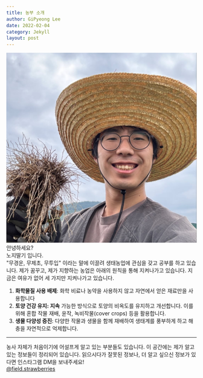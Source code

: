 ```yaml
---
title: 농부 소개
author: GiPyeong Lee
date: 2022-02-04
category: Jekyll
layout: post
---
```

![노지딸기](/assets/images/profile.jpg)
안녕하세요?  <br/>
노지딸기 입니다.<br/>
"무경운, 무제초, 무투입" 이라는 말에 이끌려 생태농업에 관심을 갖고 공부를 하고 있습니다.
제가 꿈꾸고, 제가 지향하는 농업은 아래의 원칙을 통해 지켜나가고 있습니다. 
지금은 여유가 없어 세 가지만 지켜나가고 있습니다.

1. <b>화학물질 사용 배제</b>: 화학 비료나 농약을 사용하지 않고 자연에서 얻은 재료만을 사용합니다
2. <b>토양 건강 유지: 지속</b> 가능한 방식으로 토양의 비옥도를 유지하고 개선합니다. 이를 위해 혼합 작물 재배, 윤작, 녹비작물(cover crops) 등을 활용합니다.
3. <b>생물 다양성 증진</b>: 다양한 작물과 생물을 함께 재배하여 생태계를 풍부하게 하고 해충을 자연적으로 억제합니다.

---

농사 자체가 처음이기에 어설프게 알고 있는 부분들도 있습니다.
이 공간에는 제가 알고 있는 정보들이 정리되어 있습니다.
읽으시다가 잘못된 정보나, 더 알고 싶으신 정보가 있다면 인스타그램 DM을 보내주세요!
<br/>
[@field.strawberries](https://www.instagram.com/field.strawberries/)